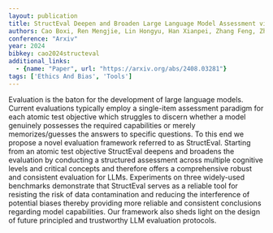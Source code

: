 ```yaml
---
layout: publication
title: StructEval Deepen and Broaden Large Language Model Assessment via Structured Evaluation
authors: Cao Boxi, Ren Mengjie, Lin Hongyu, Han Xianpei, Zhang Feng, Zhan Junfeng, Sun Le
conference: "Arxiv"
year: 2024
bibkey: cao2024structeval
additional_links:
  - {name: "Paper", url: "https://arxiv.org/abs/2408.03281"}
tags: ['Ethics And Bias', 'Tools']
---
```

Evaluation is the baton for the development of large language models. Current evaluations typically employ a single-item assessment paradigm for each atomic test objective which struggles to discern whether a model genuinely possesses the required capabilities or merely memorizes/guesses the answers to specific questions. To this end we propose a novel evaluation framework referred to as StructEval. Starting from an atomic test objective StructEval deepens and broadens the evaluation by conducting a structured assessment across multiple cognitive levels and critical concepts and therefore offers a comprehensive robust and consistent evaluation for LLMs. Experiments on three widely-used benchmarks demonstrate that StructEval serves as a reliable tool for resisting the risk of data contamination and reducing the interference of potential biases thereby providing more reliable and consistent conclusions regarding model capabilities. Our framework also sheds light on the design of future principled and trustworthy LLM evaluation protocols.
